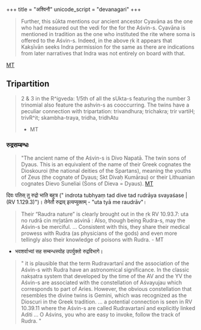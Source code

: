 +++
title = "अश्विनौ"
unicode_script = "devanagari"
+++

> Further, this sūkta mentions our ancient ancestor Cyavāna as the one who had measured out the vedi for the for the Aśvin-s. Cyavāna is mentioned in tradition as the one who instituted the rite where soma is offered to the Aśvin-s. Indeed, in the above ṛk it appears that Kakṣīvān seeks Indra permission for the same as there are indications from later narratives that Indra was not entirely on board with that.
> 
[MT](https://manasataramgini.wordpress.com/2020/01/12/the-asvin-s-and-rudra/)

## Tripartition

> 2 & 3 in the R^igveda: 1/5th of all the sUkta-s featuring the number 3 trinomial also feature the ashvin-s as cooccurring. The twins have a peculiar connection with tripartation: trivandhura; trichakra; trir vartiH; trivR^it; skambha-traya, tridha, tridhAtu  
> - MT

### रुद्रसम्बन्धः
> "The ancient name of the Aśvin-s is Divo Napatā. The twin sons of Dyaus. This is an equivalent of the name of their Greek cognates the Dioskouroi (the national deities of the Spartans), meaning the youths of Zeus (the cognate of Dyaus; Skt Divaḥ Kumārau) or their Lithuanian cognates Dievo Suneliai (Sons of Dieva = Dyaus).
>  [MT](https://manasataramgini.wordpress.com/2020/01/12/the-asvin-s-and-rudra/)

दिवः पतिस् तु रुद्रो भाति बहुत्र (" indrota tubhyaṃ tad dive tad rudrāya svayaśase | (RV 1.129.3)")। तेनेतौ रुद्राव् इत्यप्युक्तम् - "uta tyā me raudrāv"। 

> Their “Raudra nature” is clearly brought out in the ṛk RV 10.93.7: uta no rudrā cin mṛḻatām aśvinā : Also, though being Rudra-s, may the Aśvin-s be merciful. ... Consistent with this, they share their medical prowess with Rudra (as physicians of the gods) and even more tellingly also their knowledge of poisons with Rudra. - MT

- भवशर्वाभ्यां सह सम्बन्धस्योह उपर्युक्तो रुद्रविभागे।

> " it is plausible that the term Rudravartanī and the association of the Aśvin-s with Rudra have an astronomical significance. In the classic nakṣatra system that developed by the time of the AV and the YV the Aśvin-s are associated with the constellation of Aśvayujau which corresponds to part of Aries. However, the obvious constellation that resembles the divine twins is Gemini, which was recognized as the Dioscuri in the Greek tradition. ... a potential connection is seen in RV 10.39.11 where the Aśvin-s are called Rudravartanī and explicitly linked Aditi ... O Aśvins, you who are easy to invoke, follow the track of Rudra. "

